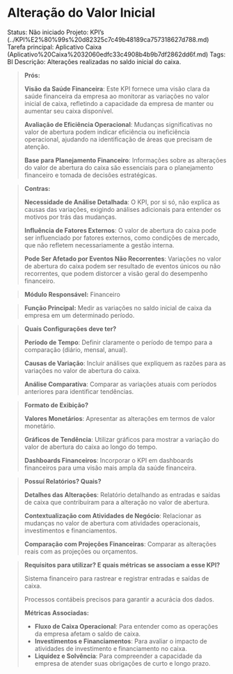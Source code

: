 # Alteração do Valor Inicial

Status: Não iniciado
Projeto: KPI’s (../KPI%E2%80%99s%20d82325c7c49b48189ca757318627d788.md)
Tarefa principal: Aplicativo Caixa (Aplicativo%20Caixa%2032060edfc33c4908b4b9b7df2862dd6f.md)
Tags: BI
Descrição: Alterações realizadas no saldo inicial do caixa.

> **Prós:**
> 
> 
> **Visão da Saúde Financeira**: Este KPI fornece uma visão clara da saúde financeira da empresa ao monitorar as variações no valor inicial de caixa, refletindo a capacidade da empresa de manter ou aumentar seu caixa disponível.
> 
> **Avaliação de Eficiência Operacional**: Mudanças significativas no valor de abertura podem indicar eficiência ou ineficiência operacional, ajudando na identificação de áreas que precisam de atenção.
> 
> **Base para Planejamento Financeiro**: Informações sobre as alterações do valor de abertura do caixa são essenciais para o planejamento financeiro e tomada de decisões estratégicas.
> 

> **Contras:**
> 
> 
> **Necessidade de Análise Detalhada**: O KPI, por si só, não explica as causas das variações, exigindo análises adicionais para entender os motivos por trás das mudanças.
> 
> **Influência de Fatores Externos**: O valor de abertura do caixa pode ser influenciado por fatores externos, como condições de mercado, que não refletem necessariamente a gestão interna.
> 
> **Pode Ser Afetado por Eventos Não Recorrentes**: Variações no valor de abertura do caixa podem ser resultado de eventos únicos ou não recorrentes, que podem distorcer a visão geral do desempenho financeiro.
> 

> **Módulo Responsável:**
Financeiro
> 

> **Função Principal:**
Medir as variações no saldo inicial de caixa da empresa em um determinado período.
> 

> **Quais Configurações deve ter?**
> 
> 
> **Período de Tempo**: Definir claramente o período de tempo para a comparação (diário, mensal, anual).
> 
> **Causas de Variação**: Incluir análises que expliquem as razões para as variações no valor de abertura do caixa.
> 
> **Análise Comparativa**: Comparar as variações atuais com períodos anteriores para identificar tendências.
> 

> **Formato de Exibição?**
> 
> 
> **Valores Monetários**: Apresentar as alterações em termos de valor monetário.
> 
> **Gráficos de Tendência**: Utilizar gráficos para mostrar a variação do valor de abertura do caixa ao longo do tempo.
> 
> **Dashboards Financeiros**: Incorporar o KPI em dashboards financeiros para uma visão mais ampla da saúde financeira.
> 

> **Possuí Relatórios? Quais?**
> 
> 
> **Detalhes das Alterações**: Relatório detalhando as entradas e saídas de caixa que contribuíram para a alteração no valor de abertura.
> 
> **Contextualização com Atividades de Negócio**: Relacionar as mudanças no valor de abertura com atividades operacionais, investimentos e financiamentos.
> 
> **Comparação com Projeções Financeiras**: Comparar as alterações reais com as projeções ou orçamentos.
> 

> **Requisitos para utilizar? E quais métricas se associam a esse KPI?**
> 
> 
> Sistema financeiro para rastrear e registrar entradas e saídas de caixa.
> 
> Processos contábeis precisos para garantir a acurácia dos dados.
> 
> **Métricas Associadas:**
> 
> - **Fluxo de Caixa Operacional**: Para entender como as operações da empresa afetam o saldo de caixa.
> - **Investimentos e Financiamentos**: Para avaliar o impacto de atividades de investimento e financiamento no caixa.
> - **Liquidez e Solvência**: Para compreender a capacidade da empresa de atender suas obrigações de curto e longo prazo.